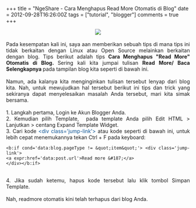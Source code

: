 +++
title = "NgeShare - Cara Menghapus Read More Otomatis di Blog"
date = 2012-09-28T16:26:00Z
tags = ["tutorial", "blogger"]
comments = true
+++

<div style="text-align: justify;"><center><img border="0" data-original-height="587" data-original-width="800" src="https://1.bp.blogspot.com/--kKTpZ2bwn8/XHMt2uV7qDI/AAAAAAAATMY/26T8EqPHbjMjVVoVWH7KaexaMbNKzyg3wCLcBGAs/s1600/read.png" /></center><br />Pada kesempatan kali ini, saya aan memberikan sebuah tips di mana tips ini tidak berkaitan dengan Linux atau Open Source melainkan berkaitan dengan blog. Tips berikut adalah tips&nbsp;<b>Cara Menghapus "Read More" Otomatis di Blog. </b>Sering kali kita jumpai tulisan&nbsp;<b>Read More/&nbsp;</b><b>Baca Selengkapnya&nbsp;</b>pada tampilan blog kita seperti di bawah ini.<br /><br />
Namun, ada kalanya kita menginginkan tulisan tersebut lenyap dari blog kita. Nah, untuk mewujudkan hal tersebut berikut ini tips dan trick yang sekiranya dapat menyelesaikan masalah Anda tersebut, mari kita simak bersama.<br /><br />
1. Langkah pertama, Login ke Akun Blogger Anda.<br />
2. Kemudian pilih Template, &nbsp;pada template Anda pilih Edit HTML &gt; Lanjutkan &gt; centang&nbsp;Expand Template Widget.<br />
3. Cari kode&nbsp;<span style="color: #0b5394;">&lt;div class='jump-link'&gt;</span> atau kode&nbsp;seperti di bawah ini, untuk lebih cepat menemukannya tekan Ctrl + F pada keyboard:<br />
<pre><code class="language-markup">&lt;b:if cond='data:blog.pageType != &amp;quot;item&amp;quot;'&gt; &lt;div class='jump-link'&gt;<br />&lt;a expr:href='data:post.url'&gt;Read more &amp;#187;&lt;/a&gt;<br />&lt;/div&gt;&lt;/b:if&gt;</code></pre><br />
4. Jika sudah ketemu, hapus kode tersebut lalu klik tombol Simpan Template.<br /><br />
Nah, readmore otomatis kini telah terhapus dari blog Anda.</div>
